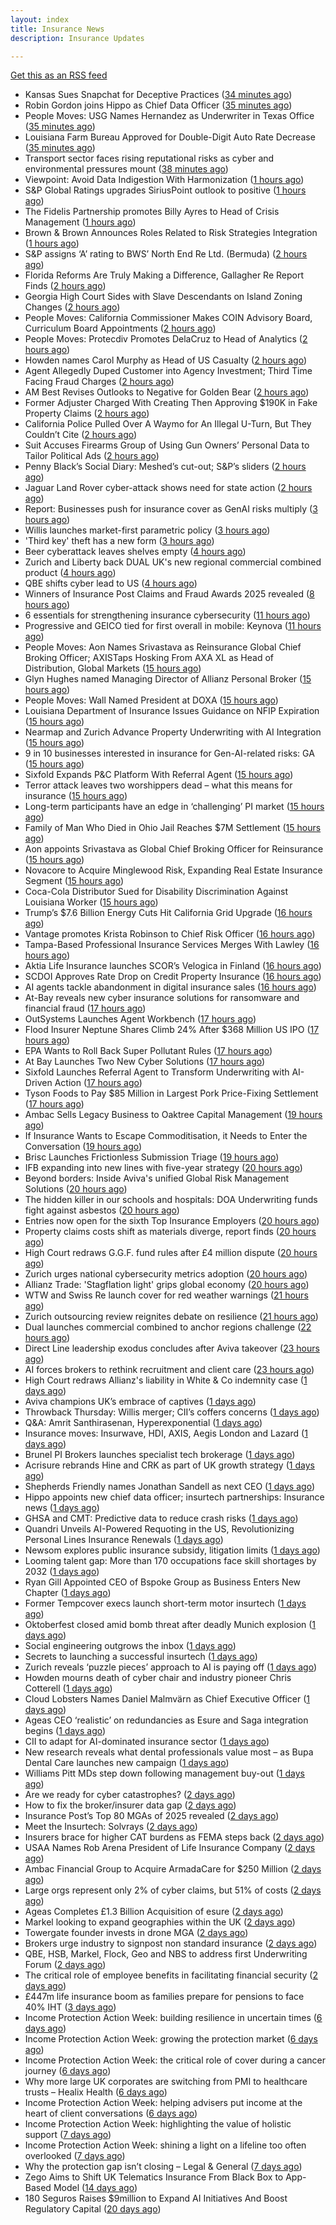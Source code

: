 ```yaml
---
layout: index
title: Insurance News
description: Insurance Updates

---
```


[Get this as an RSS feed](/insurance.rss)

<!-- news_marker starts -->
- Kansas Sues Snapchat for Deceptive Practices ([34 minutes ago](https://www.insurancejournal.com/news/midwest/2025/10/03/842278.htm))
- Robin Gordon joins Hippo as Chief Data Officer ([35 minutes ago](https://www.reinsurancene.ws/robin-gordon-joins-hippo-as-chief-data-officer/))
- People Moves: USG Names Hernandez as Underwriter in Texas Office ([35 minutes ago](https://www.insurancejournal.com/news/southcentral/2025/10/03/842266.htm))
- Louisiana Farm Bureau Approved for Double-Digit Auto Rate Decrease ([35 minutes ago](https://www.insurancejournal.com/news/southcentral/2025/10/03/842270.htm))
- Transport sector faces rising reputational risks as cyber and environmental pressures mount ([38 minutes ago](https://www.insurancebusinessmag.com/uk/news/breaking-news/transport-sector-faces-rising-reputational-risks-as-cyber-and-environmental-pressures-mount-551842.aspx))
- Viewpoint: Avoid Data Indigestion With Harmonization ([1 hours ago](https://www.insurancejournal.com/news/national/2025/10/03/840469.htm))
- S&P Global Ratings upgrades SiriusPoint outlook to positive ([1 hours ago](https://www.reinsurancene.ws/sp-global-ratings-upgrades-siriuspoint-outlook-to-positive/))
- The Fidelis Partnership promotes Billy Ayres to Head of Crisis Management ([1 hours ago](https://www.reinsurancene.ws/the-fidelis-partnership-promotes-billy-ayres-to-head-of-crisis-management/))
- Brown & Brown Announces Roles Related to Risk Strategies Integration ([1 hours ago](https://www.insurancejournal.com/news/national/2025/10/03/842297.htm))
- S&P assigns ‘A’ rating to BWS’ North End Re Ltd. (Bermuda) ([2 hours ago](https://www.reinsurancene.ws/sp-assigns-a-rating-to-bws-north-end-re-ltd-bermuda/))
- Florida Reforms Are Truly Making a Difference, Gallagher Re Report Finds ([2 hours ago](https://www.insurancejournal.com/news/southeast/2025/10/03/842330.htm))
- Georgia High Court Sides with Slave Descendants on Island Zoning Changes ([2 hours ago](https://www.insurancejournal.com/news/southeast/2025/10/03/842309.htm))
- People Moves: California Commissioner Makes COIN Advisory Board, Curriculum Board Appointments ([2 hours ago](https://www.insurancejournal.com/news/west/2025/10/03/840774.htm))
- People Moves: Protecdiv Promotes DelaCruz to Head of Analytics ([2 hours ago](https://www.insurancejournal.com/news/east/2025/10/03/840934.htm))
- Howden names Carol Murphy as Head of US Casualty ([2 hours ago](https://www.reinsurancene.ws/howden-names-carol-murphy-as-head-of-us-casualty/))
- Agent Allegedly Duped Customer into Agency Investment; Third Time Facing Fraud Charges ([2 hours ago](https://www.insurancejournal.com/news/east/2025/10/03/842322.htm))
- AM Best Revises Outlooks to Negative for Golden Bear ([2 hours ago](https://www.insurancejournal.com/news/west/2025/10/03/842227.htm))
- Former Adjuster Charged With Creating Then Approving $190K in Fake Property Claims ([2 hours ago](https://www.insurancejournal.com/news/east/2025/10/03/842306.htm))
- California Police Pulled Over A Waymo for An Illegal U-Turn, But They Couldn’t Cite ([2 hours ago](https://www.insurancejournal.com/news/west/2025/10/03/842289.htm))
- Suit Accuses Firearms Group of Using Gun Owners’ Personal Data to Tailor Political Ads ([2 hours ago](https://www.insurancejournal.com/news/east/2025/10/03/842184.htm))
- Penny Black’s Social Diary: Meshed’s cut-out; S&P’s sliders ([2 hours ago](https://www.postonline.co.uk/people/7958967/penny-black%E2%80%99s-social-diary-meshed%E2%80%99s-cut-out-sp%E2%80%99s-sliders))
- Jaguar Land Rover cyber-attack shows need for state action ([2 hours ago](https://www.postonline.co.uk/commercial/7959136/jaguar-land-rover-cyber-attack-shows-need-for-state-action))
- Report: Businesses push for insurance cover as GenAI risks multiply ([3 hours ago](https://www.insurancebusinessmag.com/uk/news/technology/report-businesses-push-for-insurance-cover-as-genai-risks-multiply-551820.aspx))
- Willis launches market-first parametric policy ([3 hours ago](https://www.insurancebusinessmag.com/uk/news/catastrophe/willis-launches-marketfirst-parametric-policy-551819.aspx))
- 'Third key' theft has a new form ([3 hours ago](https://www.insurancebusinessmag.com/uk/news/auto-motor/third-key-theft-has-a-new-form-551818.aspx))
- Beer cyberattack leaves shelves empty ([4 hours ago](https://www.insurancebusinessmag.com/uk/news/breaking-news/beer-cyberattack-leaves-shelves-empty-551817.aspx))
- Zurich and Liberty back DUAL UK's new regional commercial combined product ([4 hours ago](https://www.insurancebusinessmag.com/uk/news/breaking-news/zurich-and-liberty-back-dual-uks-new-regional-commercial-combined-product-551812.aspx))
- QBE shifts cyber lead to US ([4 hours ago](https://www.insurancebusinessmag.com/uk/news/cyber/qbe-shifts-cyber-lead-to-us-551807.aspx))
- Winners of Insurance Post Claims and Fraud Awards 2025 revealed ([8 hours ago](https://www.postonline.co.uk/claims/7959102/winners-of-insurance-post-claims-and-fraud-awards-2025-revealed))
- 6 essentials for strengthening insurance cybersecurity ([11 hours ago](https://www.dig-in.com/opinion/6-essentials-for-strengthening-insurance-cybersecurity))
- Progressive and GEICO tied for first overall in mobile: Keynova ([11 hours ago](https://www.dig-in.com/news/progressive-geico-tied-for-first-overall-in-mobile-keynova))
- People Moves: Aon Names Srivastava as Reinsurance Global Chief Broking Officer; AXISTaps Hosking From AXA XL as Head of Distribution, Global Markets ([15 hours ago](https://www.insurancejournal.com/news/international/2025/10/02/842258.htm))
- Glyn Hughes named Managing Director of Allianz Personal Broker ([15 hours ago](https://www.insurtechinsights.com/glyn-hughes-named-managing-director-of-allianz-personal-broker/))
- People Moves: Wall Named President at DOXA ([15 hours ago](https://www.insurancejournal.com/news/midwest/2025/10/02/842248.htm))
- Louisiana Department of Insurance Issues Guidance on NFIP Expiration ([15 hours ago](https://www.insurancejournal.com/news/southcentral/2025/10/02/842242.htm))
- Nearmap and Zurich Advance Property Underwriting with AI Integration ([15 hours ago](https://www.insurtechinsights.com/nearmap-and-zurich-advance-property-underwriting-with-ai-integration/))
- 9 in 10 businesses interested in insurance for Gen-AI-related risks: GA ([15 hours ago](https://www.reinsurancene.ws/9-in-10-businesses-interested-in-insurance-for-gen-ai-related-risks-ga/))
- Sixfold Expands P&C Platform With Referral Agent ([15 hours ago](https://insurance-edge.net/2025/10/02/sixfold-expands-pc-platform-with-referral-agent/))
- Terror attack leaves two worshippers dead – what this means for insurance ([15 hours ago](https://www.insurancebusinessmag.com/uk/news/breaking-news/terror-attack-leaves-two-worshippers-dead--what-this-means-for-insurance-551771.aspx))
- Long-term participants have an edge in ‘challenging’ PI market ([15 hours ago](https://www.postonline.co.uk/commercial/7959162/long-term-participants-have-an-edge-in-%E2%80%98challenging%E2%80%99-pi-market))
- Family of Man Who Died in Ohio Jail Reaches $7M Settlement ([15 hours ago](https://www.insurancejournal.com/news/midwest/2025/10/02/842230.htm))
- Aon appoints Srivastava as Global Chief Broking Officer for Reinsurance ([15 hours ago](https://www.reinsurancene.ws/aon-appoints-srivastava-as-global-chief-broking-officer-for-reinsurance/))
- Novacore to Acquire Minglewood Risk, Expanding Real Estate Insurance Segment ([15 hours ago](https://www.insurtechinsights.com/novacore-to-acquire-minglewood-risk-expanding-real-estate-insurance-segment/))
- Coca-Cola Distributor Sued for Disability Discrimination Against Louisiana Worker ([15 hours ago](https://www.insurancejournal.com/news/southcentral/2025/10/02/842223.htm))
- Trump’s $7.6 Billion Energy Cuts Hit California Grid Upgrade ([16 hours ago](https://www.insurancejournal.com/news/west/2025/10/02/842219.htm))
- Vantage promotes Krista Robinson to Chief Risk Officer ([16 hours ago](https://www.reinsurancene.ws/vantage-promotes-krista-robinson-to-chief-risk-officer/))
- Tampa-Based Professional Insurance Services Merges With Lawley ([16 hours ago](https://www.insurancejournal.com/news/southeast/2025/10/02/842214.htm))
- Aktia Life Insurance launches SCOR’s Velogica in Finland ([16 hours ago](https://www.reinsurancene.ws/aktia-life-insurance-launches-scors-velogica-in-finland/))
- SCDOI Approves Rate Drop on Credit Property Insurance ([16 hours ago](https://www.insurancejournal.com/news/southeast/2025/10/02/842207.htm))
- AI agents tackle abandonment in digital insurance sales ([16 hours ago](https://www.postonline.co.uk/technology/7959134/ai-agents-tackle-abandonment-in-digital-insurance-sales))
- At-Bay reveals new cyber insurance solutions for ransomware and financial fraud ([17 hours ago](https://www.reinsurancene.ws/at-bay-reveals-new-cyber-insurance-solutions-for-ransomware-and-financial-fraud/))
- OutSystems Launches Agent Workbench ([17 hours ago](https://insurance-edge.net/2025/10/02/outsystems-launches-agent-workbench/))
- Flood Insurer Neptune Shares Climb 24% After $368 Million US IPO ([17 hours ago](https://www.insurancejournal.com/news/southeast/2025/10/02/842201.htm))
- EPA Wants to Roll Back Super Pollutant Rules ([17 hours ago](https://www.insurancejournal.com/news/national/2025/10/02/842196.htm))
- At Bay Launches Two New Cyber Solutions ([17 hours ago](https://insurance-edge.net/2025/10/02/at-bay-launches-two-new-cyber-solutions/))
- Sixfold Launches Referral Agent to Transform Underwriting with AI-Driven Action ([17 hours ago](https://www.insurtechinsights.com/sixfold-launches-referral-agent-to-transform-underwriting-with-ai-driven-action/))
- Tyson Foods to Pay $85 Million in Largest Pork Price-Fixing Settlement ([17 hours ago](https://www.insurancejournal.com/news/national/2025/10/02/842191.htm))
- Ambac Sells Legacy Business to Oaktree Capital Management ([19 hours ago](https://insurance-edge.net/2025/10/02/ambac-sells-legacy-business-to-oaktree-capital-management/))
- If Insurance Wants to Escape Commoditisation, it Needs to Enter the Conversation ([19 hours ago](https://insurance-edge.net/2025/10/02/if-insurance-wants-to-escape-commoditisation-it-needs-to-enter-the-conversation/))
- Brisc Launches Frictionless Submission Triage ([19 hours ago](https://insurance-edge.net/2025/10/02/brisc-launches-frictionless-submission-triage/))
- IFB expanding into new lines with five-year strategy ([20 hours ago](https://www.postonline.co.uk/news/7959109/ifb-to-delve-into-new-lines-with-new-five-year-strategy))
- Beyond borders: Inside Aviva's unified Global Risk Management Solutions ([20 hours ago](https://www.insurancebusinessmag.com/uk/news/breaking-news/beyond-borders-inside-avivas-unified-global-risk-management-solutions-550526.aspx))
- The hidden killer in our schools and hospitals: DOA Underwriting funds fight against asbestos ([20 hours ago](https://www.insurancebusinessmag.com/uk/news/non-profits/the-hidden-killer-in-our-schools-and-hospitals-doa-underwriting-funds-fight-against-asbestos-551730.aspx))
- Entries now open for the sixth Top Insurance Employers ([20 hours ago](https://www.insurancebusinessmag.com/uk/news/breaking-news/entries-now-open-for-the-sixth-top-insurance-employers-551729.aspx))
- Property claims costs shift as materials diverge, report finds ([20 hours ago](https://www.insurancebusinessmag.com/uk/news/property-insurance/property-claims-costs-shift-as-materials-diverge-report-finds-551728.aspx))
- High Court redraws G.G.F. fund rules after £4 million dispute ([20 hours ago](https://www.insurancebusinessmag.com/uk/news/claims/high-court-redraws-g-g-f--fund-rules-after-4-million-dispute-551727.aspx))
- Zurich urges national cybersecurity metrics adoption ([20 hours ago](https://www.insurancebusinessmag.com/uk/news/cyber/zurich-urges-national-cybersecurity-metrics-adoption-551721.aspx))
- Allianz Trade: 'Stagflation light' grips global economy ([20 hours ago](https://www.insurancebusinessmag.com/uk/news/breaking-news/allianz-trade-stagflation-light-grips-global-economy-551716.aspx))
- WTW and Swiss Re launch cover for red weather warnings ([21 hours ago](https://www.postonline.co.uk/commercial/7959161/wtw-and-swiss-re-launch-cover-for-red-weather-warnings))
- Zurich outsourcing review reignites debate on resilience ([21 hours ago](https://www.insurancebusinessmag.com/uk/news/breaking-news/zurich-outsourcing-review-reignites-debate-on-resilience-551713.aspx))
- Dual launches commercial combined to anchor regions challenge ([22 hours ago](https://www.postonline.co.uk/commercial/7959111/dual-launches-commercial-combined-to-anchor-regions-challenge))
- Direct Line leadership exodus concludes after Aviva takeover ([23 hours ago](https://www.postonline.co.uk/news/7959157/direct-line-leadership-exodus-concludes-after-aviva-takeover))
- AI forces brokers to rethink recruitment and client care ([23 hours ago](https://www.postonline.co.uk/broker/7959153/ai-forces-brokers-to-rethink-recruitment-and-client-care))
- High Court redraws Allianz's liability in White & Co indemnity case ([1 days ago](https://www.insurancebusinessmag.com/uk/news/professional-liability/high-court-redraws-allianzs-liability-in-white-and-co-indemnity-case-551683.aspx))
- Aviva champions UK’s embrace of captives ([1 days ago](https://www.postonline.co.uk/commercial/7959147/aviva-champions-uk%E2%80%99s-embrace-of-captives))
- Throwback Thursday: Willis merger; CII’s coffers concerns ([1 days ago](https://www.postonline.co.uk/people/7956770/throwback-thursday-willis-merger-cii%E2%80%99s-coffers-concerns))
- Q&A: Amrit Santhirasenan, Hyperexponential ([1 days ago](https://www.postonline.co.uk/technology/7958143/qa-amrit-santhirasenan-hyperexponential))
- Insurance moves: Insurwave, HDI, AXIS, Aegis London and Lazard ([1 days ago](https://www.insurancebusinessmag.com/uk/news/breaking-news/insurance-moves-insurwave-hdi-axis-aegis-london-and-lazard-551676.aspx))
- Brunel PI Brokers launches specialist tech brokerage ([1 days ago](https://www.insurancebusinessmag.com/uk/news/technology/brunel-pi-brokers-launches-specialist-tech-brokerage-551673.aspx))
- Acrisure rebrands Hine and CRK as part of UK growth strategy ([1 days ago](https://www.insurancebusinessmag.com/uk/news/breaking-news/acrisure-rebrands-hine-and-crk-as-part-of-uk-growth-strategy-551666.aspx))
- Shepherds Friendly names Jonathan Sandell as next CEO ([1 days ago](https://www.insurancebusinessmag.com/uk/news/breaking-news/shepherds-friendly-names-jonathan-sandell-as-next-ceo-551665.aspx))
- Hippo appoints new chief data officer; insurtech partnerships: Insurance news ([1 days ago](https://www.dig-in.com/news/hippo-appoints-new-chief-data-officer-insurance-news))
- GHSA and CMT: Predictive data to reduce crash risks ([1 days ago](https://www.dig-in.com/news/ghsa-and-cmt-predictive-data-to-reduce-crash-risks))
- Quandri Unveils AI-Powered Requoting in the US, Revolutionizing Personal Lines Insurance Renewals ([1 days ago](https://www.insurtechinsights.com/quandri-unveils-ai-powered-requoting-in-the-us-revolutionizing-personal-lines-insurance-renewals/))
- Newsom explores public insurance subsidy, litigation limits ([1 days ago](https://www.dig-in.com/news/newsom-explores-public-insurance-subsidy-litigation-limits))
- Looming talent gap: More than 170 occupations face skill shortages by 2032 ([1 days ago](https://www.insurancebusinessmag.com/uk/business-strategy/looming-talent-gap-more-than-170-occupations-face-skill-shortages-by-2032-551635.aspx))
- Ryan Gill Appointed CEO of Bspoke Group as Business Enters New Chapter ([1 days ago](https://www.insurtechinsights.com/ryan-gill-appointed-ceo-of-bspoke-group-as-business-enters-new-chapter/))
- Former Tempcover execs launch short-term motor insurtech ([1 days ago](https://www.postonline.co.uk/personal/7959152/former-tempcover-execs-launch-short-term-motor-insurtech))
- Oktoberfest closed amid bomb threat after deadly Munich explosion ([1 days ago](https://www.insurancebusinessmag.com/uk/news/breaking-news/oktoberfest-closed-amid-bomb-threat-after-deadly-munich-explosion-551618.aspx))
- Social engineering outgrows the inbox ([1 days ago](https://www.insurancebusinessmag.com/uk/news/cyber/social-engineering-outgrows-the-inbox-551287.aspx))
- Secrets to launching a successful insurtech ([1 days ago](https://www.dig-in.com/podcast/secrets-to-launching-a-successful-insurtech))
- Zurich reveals ‘puzzle pieces’ approach to AI is paying off ([1 days ago](https://www.postonline.co.uk/technology/7959150/zurich-reveals-%E2%80%98puzzle-pieces%E2%80%99-approach-to-ai-is-paying-off))
- Howden mourns death of cyber chair and industry pioneer Chris Cotterell ([1 days ago](https://www.insurancebusinessmag.com/uk/news/breaking-news/howden-mourns-death-of-cyber-chair-and-industry-pioneer-chris-cotterell-551584.aspx))
- Cloud Lobsters Names Daniel Malmvärn as Chief Executive Officer ([1 days ago](https://www.insurtechinsights.com/cloud-lobsters-names-daniel-malmvarn-as-chief-executive-officer/))
- Ageas CEO ‘realistic’ on redundancies as Esure and Saga integration begins ([1 days ago](https://www.postonline.co.uk/personal/7959149/ageas-ceo-%E2%80%98realistic%E2%80%99-on-redundancies-as-esure-and-saga-integration-begins))
- CII to adapt for AI-dominated insurance sector ([1 days ago](https://www.postonline.co.uk/news/7959148/cii-to-adapt-for-ai-dominated-insurance-sector))
- New research reveals what dental professionals value most – as Bupa Dental Care launches new campaign ([1 days ago](https://ifamagazine.com/new-research-reveals-what-dental-professionals-value-most-as-bupa-dental-care-launches-new-campaign/))
- Williams Pitt MDs step down following management buy-out ([1 days ago](https://www.postonline.co.uk/people/7959125/williams-pitt-mds-step-down-following-management-buy-out))
- Are we ready for cyber catastrophes? ([2 days ago](https://www.postonline.co.uk/commercial/7959014/are-we-ready-for-cyber-catastrophes))
- How to fix the broker/insurer data gap ([2 days ago](https://www.postonline.co.uk/technology/7958263/how-to-fix-the-brokerinsurer-data-gap))
- Insurance Post’s Top 80 MGAs of 2025 revealed ([2 days ago](https://www.postonline.co.uk/news/7958877/insurance-post%E2%80%99s-top-80-mgas-of-2025-revealed))
- Meet the Insurtech: Solvrays ([2 days ago](https://www.dig-in.com/news/meet-the-insurtech-solvrays))
- Insurers brace for higher CAT burdens as FEMA steps back ([2 days ago](https://www.dig-in.com/opinion/insurers-brace-for-higher-cat-burdens-as-fema-steps-back))
- USAA Names Rob Arena President of Life Insurance Company ([2 days ago](https://www.insurtechinsights.com/usaa-names-rob-arena-president-of-life-insurance-company/))
- Ambac Financial Group to Acquire ArmadaCare for $250 Million ([2 days ago](https://www.insurtechinsights.com/ambac-financial-group-to-acquire-armadacare-for-250-million/))
- Large orgs represent only 2% of cyber claims, but 51% of costs ([2 days ago](https://www.dig-in.com/news/large-orgs-are-only-2-of-cyber-claims-but-51-of-costs))
- Ageas Completes £1.3 Billion Acquisition of esure ([2 days ago](https://www.insurtechinsights.com/ageas-completes-1-3-billion-acquisition-of-esure/))
- Markel looking to expand geographies within the UK ([2 days ago](https://www.postonline.co.uk/commercial/7959096/markel-looking-to-expand-geographies-within-the-uk))
- Towergate founder invests in drone MGA ([2 days ago](https://www.postonline.co.uk/commercial/7959135/towergate-founder-invests-in-drone-mga))
- Brokers urge industry to signpost non standard insurance ([2 days ago](https://www.postonline.co.uk/broker/7959133/brokers-urge-industry-to-signpost-non-standard-insurance))
- QBE, HSB, Markel, Flock, Geo and NBS to address first Underwriting Forum ([2 days ago](https://www.postonline.co.uk/commercial/7959128/qbe-hsb-markel-flock-geo-and-nbs-to-address-first-underwriting-forum))
- The critical role of employee benefits in facilitating financial security ([2 days ago](https://www.dig-in.com/opinion/the-critical-role-of-employee-benefits-in-facilitating-financial-security))
- £447m life insurance boom as families prepare for pensions to face 40% IHT ([3 days ago](https://ifamagazine.com/447m-life-insurance-boom-as-families-prepare-for-pensions-to-face-40-iht/))
- Income Protection Action Week: building resilience in uncertain times ([6 days ago](https://ifamagazine.com/income-protection-action-week-building-resilience-in-uncertain-times/))
- Income Protection Action Week: growing the protection market ([6 days ago](https://ifamagazine.com/income-protection-action-week-growing-the-protection-market/))
- Income Protection Action Week: the critical role of cover during a cancer journey ([6 days ago](https://ifamagazine.com/income-protection-action-week-the-critical-role-of-cover-during-a-cancer-journey/))
- Why more large UK corporates are switching from PMI to healthcare trusts – Healix Health ([6 days ago](https://ifamagazine.com/why-more-large-uk-corporates-are-switching-from-pmi-to-healthcare-trusts-healix-health/))
- Income Protection Action Week: helping advisers put income at the heart of client conversations ([6 days ago](https://ifamagazine.com/income-protection-action-week-helping-advisers-put-income-at-the-heart-of-client-conversations/))
- Income Protection Action Week: highlighting the value of holistic support ([7 days ago](https://ifamagazine.com/income-protection-action-week-highlighting-the-value-of-holistic-support-as-day-four-draws-to-a-close/))
- Income Protection Action Week: shining a light on a lifeline too often overlooked ([7 days ago](https://ifamagazine.com/income-protection-action-week-shining-a-light-on-a-lifeline-too-often-overlooked/))
- Why the protection gap isn’t closing – Legal & General ([7 days ago](https://ifamagazine.com/why-the-protection-gap-isnt-closing-legal-general/))
- Zego Aims to Shift UK Telematics Insurance From Black Box to App-Based Model ([14 days ago](https://thefintechtimes.com/zego-aims-to-shift-uk-telematics-insurance-from-black-box-to-app-based-model/))
- 180 Seguros Raises $9million to Expand AI Initiatives And Boost Regulatory Capital ([20 days ago](https://thefintechtimes.com/180-seguros-raises-9m-to-expand-ai-initiatives-and-boost-regulatory-capital/))

<!-- news_marker ends -->